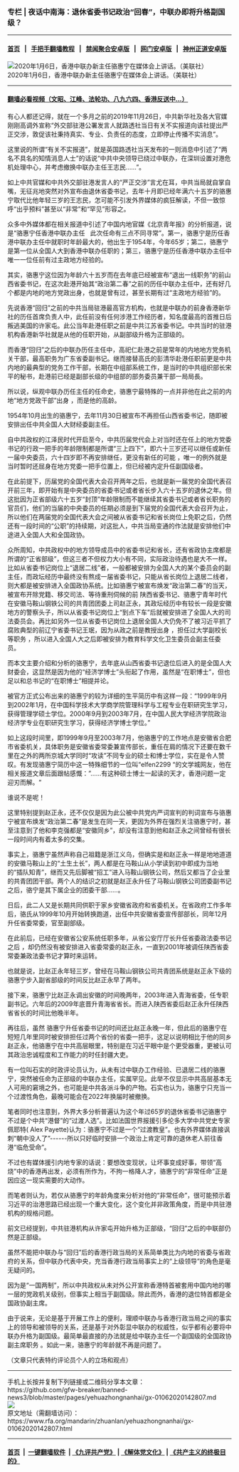 ### 专栏 | 夜话中南海：退休省委书记政治“回春”，中联办即将升格副国级？
------------------------

#### [首页](https://github.com/gfw-breaker/banned-news3/blob/master/README.md) &nbsp;&nbsp;|&nbsp;&nbsp; [手把手翻墙教程](https://github.com/gfw-breaker/guides/wiki) &nbsp;&nbsp;|&nbsp;&nbsp; [禁闻聚合安卓版](https://github.com/gfw-breaker/bn-android) &nbsp;&nbsp;|&nbsp;&nbsp; [网门安卓版](https://github.com/oGate2/oGate) &nbsp;&nbsp;|&nbsp;&nbsp; [神州正道安卓版](https://github.com/SzzdOgate/update) 



<div id="headerimg">
 <img alt="2020年1月6日，香港中联办新主任骆惠宁在媒体会上讲话。（美联社）" src="https://www.rfa.org/mandarin/zhuanlan/yehuazhongnanhai/gx-01062020142807.html/yt0106v.jpg/image" title="2020年1月6日，香港中联办新主任骆惠宁在媒体会上讲话。（美联社）"/>
 <div id="headerimgcontents">
  <div id="headerimgcaption">
   <span>
    2020年1月6日，香港中联办新主任骆惠宁在媒体会上讲话。（美联社）
   </span>
   <!-- zoomattribute -->
  </div>
  <!-- headerimgcaption -->
 </div>
 <!-- headerimagecontents -->
</div>

<hr/>


#### [翻墙必看视频（文昭、江峰、法轮功、八九六四、香港反送中...）](http://167.172.214.107/home.html)

<div id="storytext">
 <div>
  <div class="slot_header">
  </div>
 </div>
 <p>
  有心人都还记得，就在一个多月之前的2019年11月26日，中共新华社及各大官媒刚刚高调外宣称“外交部驻港公署发言人就路透社当日有关不实报道向该社提出严正交涉，敦促该社秉持真实、专业、负责任的态度，立即停止传播不实消息”。
 </p>
 <p>
  这里说的所谓“有关不实报道”，就是英国路透社当天发布的一则消息中引述了“两名不具名的知情消息人士”的话说“中共中央领导已绕过中联办，在深圳设置对港危机处理中心，并考虑撤换中联办主任王志民……”。
 </p>
 <p>
  如上中共官媒和中共外交部驻港发言人的“严正交涉”言尤在耳，中共当局就自掌自嘴，无征兆地突然对外宣布由退休省委书记，去年十月即已经年满六十五岁的骆惠宁取代比他年轻三岁的王志民，怎可能不引发外界媒体的疯狂解读，不但一致惊呼“出乎预料”甚至以“非常”和“罕见”形容之。
 </p>
 <p>
  众多中外媒体都在相关报道中引述了中国内地官媒《北京青年报》的分析报道，说是“骆惠宁任香港中联办主任   此次任命有三点不同寻常”。第一，骆惠宁是历任香港中联办主任中就职时年龄最大的，他出生于1954年，今年65岁；第二，骆惠宁是第一位从全国人大到香港中联办任职的；第三，骆惠宁是历任香港中联办主任中唯一一位任前有过主政地方经验的。
 </p>
 <p>
  其实，骆惠宁这位因为年龄六十五岁而在去年底已经被宣布“退出一线职务”的前山西省委书记，在这次赴港开始其“政治第二春”之前的历任中联办主任中，还有好几个都是内地的地方党政出身，也就是曾有过，甚至长期有过“主政地方经验”的。
 </p>
 <p>
  先说香港“回归”之前的中共当局驻港最高官方机构，也就是中联办的前身香港新华社的历任首席负责人中，此任前没有任何涉港工作经历者，知名度最高的首推日后叛逃美国的许家屯。此公当年赴港任职之前是中共江苏省委书记。中共当时的驻港机构香港新华社就是从他的任职开始，从副部级升格为正部级的。
 </p>
 <p>
  而香港“回归”之后的中联办历任主任中，高祀仁赴港之前是常年的内地地方党务机关干部，最高职务为广东省委副书记。继而接替高氏的彭清华赴港任职前更是中共内地的最典型的党务工作干部，长期在中组部系统工作，是当时的中共组织部长宋平的秘书，赴港前已经是副部长级的中组部的部务委员兼干部一局局長。
 </p>
 <p>
  所以说，纵观中联办历任主任的任命史，骆惠宁最特殊的一点并非他在此之前的内地“地方党政干部”出身 ，而是他的高龄。
 </p>
 <p>
  1954年10月出生的骆惠宁，去年11月30日被宣布不再担任山西省委书记，随即被安排出任中共全国人大财经委副主任。
 </p>
 <p>
  自中共政权的江泽民时代开启至今，中共历届党代会上对当时还在任上的地方党委书记的行政一把手的年龄限制都是所谓“三上四下”，即六十三岁还可以继任或新任一届中央委员，六十四岁即不再安排继任，更没有新任的可能 ，唯一的例外就是当时暂时还屈身在地方党委一把手位置上，但已经被内定升任副国级者。
 </p>
 <p>
  在此前提下，历届党的全国代表大会召开两年之后，也就是新一届党的全国代表召开前三年，即开始有是中央委员的省委书记或者省长步入六十五岁的退休之年。但这批因为正省部级六十五岁“封顶”年龄限制而不能继续其省委书记或者省长职务的官员们，他们的当届的中央委员的任期必须是到下届党的全国代表大会召开为止，所以他们在两届党的全国代表大会之间被从省委书记和省长岗位上免职之后，仍然还有一段时间的“公职”的持续期，对这批人，中共当局变通的作法就是安排他们中途进入全国人大和全国政协。
 </p>
 <p>
  众所周知，中共政权中的地方领导成员中的省委书记和省长，还有省政协主席都是所谓的“正省部级”，但这三者不但权力大小有不同，实际政治待遇也是大不一样。比如从省委书记岗位上“退居二线”者，一般都被安排为全国人大的某个委员会的副主任，而政坛经历中最终没有熬成一届省委书记，只能从省长岗位上退居二线者，则大都是被安排进入全国政协系统。比如骆惠宁被宣布焕发“政治第二春”的当天，被宣布开除党籍、移交司法、等待重刑伺候的前 陕西省委书记、骆惠宁青年时代在安徽马鞍山钢铁公司的共青团团委上司赵正永，其政坛经历中有较长一段是安徽地方的警察头子，所以从省委书记岗位上“到点下车”后就被安排进了全国人大的司法委员会。再比如另外一位从省委书记岗位上退居全国人大仍免不了被习近平抓了腐败典型的前辽宁省委书记王珉，因为从政之前是教授出身 ，担任过大学副校长等职务 ，所以进入全国人大之后即被安排为教育科学文化卫生委员会副主任委员。
 </p>
 <p>
  而本文主要介绍和分析的骆惠宁，去年底从山西省委书记退位后进入的是全国人大财委会，这显然是因为他的“经济学博士”头衔起了作用，虽然是“在职博士”，但也足以和总书记的“在职博士”相提并论。
 </p>
 <p>
  被官方正式公布出来的骆惠宁的较为详细的生平简历中有这样一段：“1999年9月到2002年1月，在中国科学技术大学商学院管理科学与工程专业在职研究生学习，获得管理学硕士学位。2000年9月到2003年7月，在中国人民大学经济学院政治经济学专业在职研究生学习，获得经济学博士学位。”
 </p>
 <p>
  如上这段时间里，即1999年9月至2003年7月，他骆惠宁的工作地点是安徽省合肥市省委机关，具体职务是安徽省委常委兼宣传部长，重任在肩的情况下还要在数千里在之外的两所京城大学同时“攻读”不同专业的硕士和博士学位，实在是令人赞叹。有发现骆惠宁简历中这一特殊细节的一位叫“elfen2299 “的文学城网友，他在相关报道文章后面跟帖感慨：”……有这种硕士博士一起读的天才，香港问题一定迎刃而解。“
 </p>
 <p>
  谁说不是呢！
 </p>
 <p>
  这里特别提到赵正永，还不仅仅是因为此公被中共党内严词宣判的判词宣布与骆惠宁被宣布焕发“政治第二春”是发生在同一天，更因为外界在强烈关注骆惠宁时，甚至注意到了他和李克强都是“安徽同乡”，却没有注意到他和赵正永之间曾经有很长一段时间内有着太多的交集。
 </p>
 <p>
  事实上，骆惠宁虽然声称自己祖籍是浙江义乌，但确实是和赵正永一样是地地道道的安徽马鞍山上的“土生土长”，两人都是在马鞍山从小学读到初中即成为当地的“插队知青”，继而又先后脚被“招工”进入马鞍山钢铁公司，然后又都当了企业里的共青团团干部。两个人的结识之初就是赵正永升任了马鞍山钢铁公司团委副书记 之后，骆宁是其下属企业的团委干部……。
 </p>
 <p>
  日后，此二人又是长期共同供职于家乡安徽省政府和省委机关。在省政府工作多年后，骆氏从1999年10月开始转换跑道，出任中共安徽省委宣传部部长，同年12月升任省委常委，官至副部级。
 </p>
 <p>
  在此前后，已经在安徽省公安系统任职多年，从省公安厅厅长升任省委政法委书记之后 ，却仍然没有被安排进入省委常委的赵正永，一直到2001年被调任陕西省委常委兼政法委书记才算时来运转。
 </p>
 <p>
  也就是说，比赵正永年轻三岁，曾经在马鞍山钢铁公司共青团系统是赵正永下级的骆惠宁步入副省部级的时间反比赵正永早了两年。
 </p>
 <p>
  接下来，骆惠宁比赵正永调出安徽的时间晚两年，2003年进入青海省委，任专职副书记。六年后的2009年底晋升青海省省长。而进入陕西省委后赵正永升任陕西省省长的时间比他晚半年。
 </p>
 <p>
  再往后，虽然 骆惠宁升任省委书记的时间还比赵正永晚一年，但此后的骆惠宁在短短几年里同时被安排担任过两个省份的省委一把手，这足以说明相比于他的同乡赵正永，他骆惠宁在中共高层眼里，特别是在习近平眼中是个更受器重，更被认可其政治忠诚程度和工作能力的时任封疆大吏。
 </p>
 <p>
  有一位叫石实的时政评论员认为，从未有过中联办工作经验、已退居二线的骆惠宁，突然被任命为正部级的中联办主任，实属罕见。此举不仅显示中共高层基本无人可用的窘境之外，也可能是中共各派斗争的产物。石实也认为，骆惠宁只充当一个过渡性角色，最晚可能会在2022年换届时被撤换。
 </p>
 <p>
  笔者同时也注意到，外界大多分析普遍认为这个年过65岁的退休省委书记骆惠宁不过是个中共“港督”的“过渡人选”。比如法国世界报援引多伦多大学中共党史专家佩耶特( Alex Payette)认为：骆惠宁不过是一个“过渡教皇”。也有外界媒体直接讽刺“朝中没人了”------所以只好临时安排一个政治上肯定可靠的退休老人前往香港“临危受命”。
 </p>
 <p>
  不过也有媒体援引内地专家的话说：要想改变现状，让坏事变成好事，带领“高烧”中的香港再出发，必须有所作为，不拘一格降人才，骆惠宁的“非常任命”正是因应这一现实需要的大动作。
 </p>
 <p>
  而笔者则认为，若仅从骆惠宁的年龄角度来分析对他的“非常任命”，很可能预示着习近平的治港思路已经出现一个重大变化，这个变化并非政策角度，而是中共驻港机构的规格问题。
 </p>
 <p>
  前文已经提到，中共驻港机构从许家屯开始升格为正部级，“回归”之后的中联部仍然是正部级。
 </p>
 <p>
  虽然不能把中联办与“回归”后的香港行政当局的关系简单类比为内地的省委与省政府的关系，但中联办代表中央，充当香港行政当局事实上的“上级领导”的角色是毫无疑问的。
 </p>
 <p>
  因为是“一国两制”，所以中共政权从未对外公开宣称香港特首被套用中国内地的哪一层的党政机关级别，但事实上相当于副国级。除此而外，香港的退位特首都是全国政协副主席。
 </p>
 <p>
  由于说来，无论是基于开展工作上的便利，理顺中联办与香港行政当局之间的事实上的领导和被领导的关系，还是基于对外彰显中联办的权威性，似乎都有必要将中联办升格为副国级。最简单最直接的办法就是给中联办主任一个副国级的全国政协副主席职务 。如此一来，骆惠宁的年龄就不再是问题了。
 </p>
 <p>
  （文章只代表特约评论员个人的立场和观点）
 </p>
</div>

<hr/>
手机上长按并复制下列链接或二维码分享本文章：<br/>
https://github.com/gfw-breaker/banned-news3/blob/master/pages/yehuazhongnanhai/gx-01062020142807.md <br/>
<a href='https://github.com/gfw-breaker/banned-news3/blob/master/pages/yehuazhongnanhai/gx-01062020142807.md'><img src='https://github.com/gfw-breaker/banned-news3/blob/master/pages/yehuazhongnanhai/gx-01062020142807.md.png'/></a> <br/>
原文地址（需翻墙访问）：https://www.rfa.org/mandarin/zhuanlan/yehuazhongnanhai/gx-01062020142807.html


------------------------
#### [首页](https://github.com/gfw-breaker/banned-news3/blob/master/README.md) &nbsp;|&nbsp; [一键翻墙软件](https://github.com/gfw-breaker/nogfw/blob/master/README.md) &nbsp;| [《九评共产党》](https://github.com/gfw-breaker/9ping.md/blob/master/README.md#九评之一评共产党是什么) | [《解体党文化》](https://github.com/gfw-breaker/jtdwh.md/blob/master/README.md) | [《共产主义的终极目的》](https://github.com/gfw-breaker/gczydzjmd.md/blob/master/README.md)


<img src='http://gfw-breaker.win/banned-news3/pages/yehuazhongnanhai/gx-01062020142807.md' width='0px' height='0px'/>